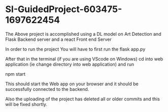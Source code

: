 # SI-GuidedProject-603475-1697622454

The Above project is accomplished using a DL model on Art Detection and Flask Backend server and a react Front end Server


In order to run the project You will have to first run the flask app.py

After that in the terminal (if you are using VScode on Windows) cd into web application (ie change directory into web application) and run

npm start

This should start the Web app on your browser and it should be successfully connected to the backend.

Also the uploading of  the project has deleted all or older commits and this will be fixed shortly. 
